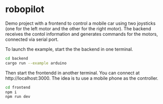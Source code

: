 # robopilot
Demo project with a frontend to control a mobile car using two joysticks (one for the left motor and the other for the right motor).
The backend receives the contol information and generates commands for the motors, connected via serial port.

To launch the example, start the the backend in one terminal.
```bash
cd backend
cargo run --example arduino
```

Then start the frontendd in another terminal. You can connect at http://localhost:3000. The idea is tu use a mobile phone as the controller.

```bash
cd frontend
npm i
npm run dev
```

